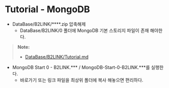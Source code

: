 **Tutorial - MongoDB**
===================

* DataBase/B2LINK/****.zip 압축해제
	* DataBase/B2LINK/0 폴더에 MongoDB 기본 스토리지 파일이 존재 해야한다.
> **Note:**
> - [DataBase/B2LINK/Tutorial.md](https://github.com/B2Labs/B2LiNK-BlankProject-Dev/blob/master/DataBase/B2LINK/Tutorial.md)

* MongoDB Start 0 - B2LINK.*** / MongoDB-Start-0-B2LINK.***를 실행한다.
	* 바로가기 또는 링크 파일을 최상위 폴더에 복사 해놓으면 편리하다.